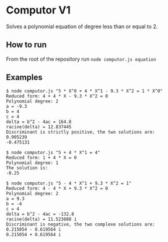 # Computor V1
Solves a polynomial equation of degree less than or equal to 2.

## How to run
From the root of the repository run `node computor.js equation`

## Examples
```
$ node computor.js "5 * X^0 + 4 * X^1 - 9.3 * X^2 = 1 * X^0"
Reduced form: 4 + 4 * X - 9.3 * X^2 = 0
Polynomial degree: 2
a = -9.3
b = 4
c = 4
delta = b^2 - 4ac = 164.8
racine(delta) = 12.837445
Discriminant is strictly positive, the two solutions are:
0.905239
-0.475131

$ node computor.js "5 + 4 * X^1 = 4"
Reduced form: 1 + 4 * X = 0
Polynomial degree: 1
The solution is:
-0.25

$ node computor.js "5 - 4 * X^1 + 9.3 * X^2 = 1"
Reduced form: 4 - 4 * X + 9.3 * X^2 = 0
Polynomial degree: 2
a = 9.3
b = -4
c = 4
delta = b^2 - 4ac = -132.8
racine(delta) = 11.523888 i
Discriminant is negative, the two complexe solutions are:
0.215054 - 0.619564 i
0.215054 + 0.619564 i
```
